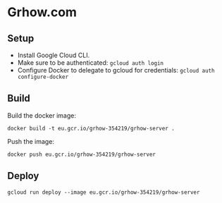 # Grhow.com

## Setup
- Install Google Cloud CLI.  
- Make sure to be authenticated: `gcloud auth login`
- Configure Docker to delegate to gcloud for credentials: `gcloud auth configure-docker`

## Build
Build the docker image:
```
docker build -t eu.gcr.io/grhow-354219/grhow-server .
```
Push the image:
```
docker push eu.gcr.io/grhow-354219/grhow-server
```
## Deploy

```
gcloud run deploy --image eu.gcr.io/grhow-354219/grhow-server
```

